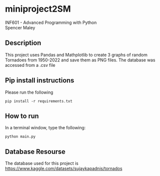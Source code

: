 # miniproject2SM

INF601 - Advanced Programming with Python </br>
Spencer Maley

## Description
This project uses Pandas and Mathplotlib to create 3 graphs of random Tornadoes from 1950-2022 and save them as PNG files.
The database was accessed from a .csv file

## Pip install instructions

Please run the following
```
pip install -r requirements.txt
```

## How to run

In a terminal window, type the following:
```
python main.py
```
## Database Resourse

The database used for this project is https://www.kaggle.com/datasets/sujaykapadnis/tornados